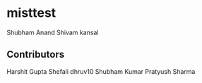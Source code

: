 # misttest
Shubham Anand
Shivam kansal
## Contributors
Harshit Gupta
Shefali 
dhruv10 
Shubham Kumar
Pratyush Sharma